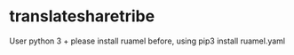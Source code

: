 # translatesharetribe

User python 3 + 
please install ruamel before, using pip3 install ruamel.yaml
